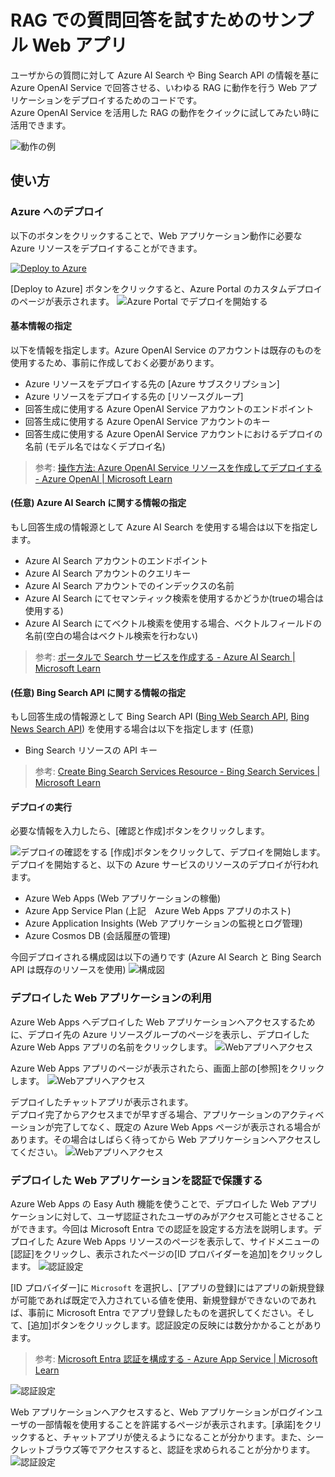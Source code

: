 # RAG での質問回答を試すためのサンプル Web アプリ
ユーザからの質問に対して Azure AI Search や Bing Search API の情報を基に Azure OpenAI Service で回答させる、いわゆる RAG に動作を行う Web アプリケーションをデプロイするためのコードです。  
Azure OpenAI Service を活用した RAG の動作をクイックに試してみたい時に活用できます。

![動作の例](.images/how-it-work.gif)

## 使い方

### Azure へのデプロイ
以下のボタンをクリックすることで、Web アプリケーション動作に必要な Azure リソースをデプロイすることができます。  
  
[![Deploy to Azure](https://aka.ms/deploytoazurebutton)](https://portal.azure.com/#create/Microsoft.Template/uri/https%3A%2F%2Fraw.githubusercontent.com%2Fmahiya%2Fsample-rag-chat-app%2Fmain%2Fazuredeploy.json)

[Deploy to Azure] ボタンをクリックすると、Azure Portal のカスタムデプロイのページが表示されます。
![Azure Portal でデプロイを開始する](.images/deploy-1.jpg)

#### 基本情報の指定
以下を情報を指定します。Azure OpenAI Service のアカウントは既存のものを使用するため、事前に作成しておく必要があります。
- Azure リソースをデプロイする先の [Azure サブスクリプション]
- Azure リソースをデプロイする先の [リソースグループ]
- 回答生成に使用する Azure OpenAI Service アカウントのエンドポイント
- 回答生成に使用する Azure OpenAI Service アカウントのキー
- 回答生成に使用する Azure OpenAI Service アカウントにおけるデプロイの名前 (モデル名ではなくデプロイ名)

> 参考: [操作方法: Azure OpenAI Service リソースを作成してデプロイする - Azure OpenAI | Microsoft Learn](https://learn.microsoft.com/ja-jp/azure/ai-services/openai/how-to/create-resource?pivots=webportal)  

#### (任意) Azure AI Search に関する情報の指定
もし回答生成の情報源として Azure AI Search を使用する場合は以下を指定します。
- Azure AI Search アカウントのエンドポイント
- Azure AI Search アカウントのクエリキー
- Azure AI Search アカウントでのインデックスの名前
- Azure AI Search にてセマンティック検索を使用するかどうか(trueの場合は使用する)
- Azure AI Search にてベクトル検索を使用する場合、ベクトルフィールドの名前(空白の場合はベクトル検索を行わない)

> 参考: [ポータルで Search サービスを作成する - Azure AI Search | Microsoft Learn](https://learn.microsoft.com/ja-jp/azure/search/search-create-service-portal)  

#### (任意) Bing Search API に関する情報の指定
もし回答生成の情報源として Bing Search API ([Bing Web Search API](https://learn.microsoft.com/en-us/bing/search-apis/bing-web-search/overview), [Bing News Search API](https://learn.microsoft.com/en-us/bing/search-apis/bing-news-search/overview)) を使用する場合は以下を指定します (任意)
- Bing Search リソースの API キー

> 参考: [Create Bing Search Services Resource - Bing Search Services | Microsoft Learn](https://learn.microsoft.com/ja-jp/bing/search-apis/bing-web-search/create-bing-search-service-resource)

#### デプロイの実行

必要な情報を入力したら、[確認と作成]ボタンをクリックします。

![デプロイの確認をする](.images/deploy-2.jpg)
[作成]ボタンをクリックして、デプロイを開始します。デプロイを開始すると、以下の Azure サービスのリソースのデプロイが行われます。
- Azure Web Apps (Web アプリケーションの稼働)
- Azure App Service Plan (上記　Azure Web Apps アプリのホスト)
- Azure Application Insights (Web アプリケーションの監視とログ管理)
- Azure Cosmos DB (会話履歴の管理)

今回デプロイされる構成図は以下の通りです (Azure AI Search と Bing Search API は既存のリソースを使用)
![構成図](.images/architecture.jpg)

### デプロイした Web アプリケーションの利用
Azure Web Apps へデプロイした Web アプリケーションへアクセスするために、デプロイ先の Azure リソースグループのページを表示し、デプロイした Azure Web Apps アプリの名前をクリックします。
![Webアプリへアクセス](.images/use-web-app-1.jpg)

Azure Web Apps アプリのページが表示されたら、画面上部の[参照]をクリックします。
![Webアプリへアクセス](.images/use-web-app-2.jpg)

デプロイしたチャットアプリが表示されます。  
デプロイ完了からアクセスまでが早すぎる場合、アプリケーションのアクティベーションが完了してなく、既定の Azure Web Apps ページが表示される場合があります。その場合はしばらく待ってから Web アプリケーションへアクセスしてください。
![Webアプリへアクセス](.images/use-web-app-3.jpg)

### デプロイした Web アプリケーションを認証で保護する
Azure Web Apps の Easy Auth 機能を使うことで、デプロイした Web アプリケーションに対して、ユーザ認証されたユーザのみがアクセス可能とさせることができます。今回は Microsoft Entra での認証を設定する方法を説明します。デプロイした Azure Web Apps リソースのページを表示して、サイドメニューの[認証]をクリックし、表示されたページの[ID プロバイダーを追加]をクリックします。
![認証設定](.images/set-auth-1.jpg)

[ID プロバイダー]に ```Microsoft``` を選択し、[アプリの登録]にはアプリの新規登録が可能であれば既定で入力されている値を使用、新規登録ができないのであれば、事前に Microsoft Entra でアプリ登録したものを選択してください。そして、[追加]ボタンをクリックします。認証設定の反映には数分かかることがあります。

> 参考: [Microsoft Entra 認証を構成する - Azure App Service | Microsoft Learn](https://learn.microsoft.com/ja-jp/azure/app-service/configure-authentication-provider-aad?tabs=workforce-configuration)

![認証設定](.images/set-auth-2.jpg)

Web アプリケーションへアクセスすると、Web アプリケーションがログインユーザの一部情報を使用することを許諾するページが表示されます。[承諾]をクリックすると、チャットアプリが使えるようになることが分かります。また、シークレットブラウズ等でアクセスすると、認証を求められることが分かります。
![認証設定](.images/set-auth-3.jpg)